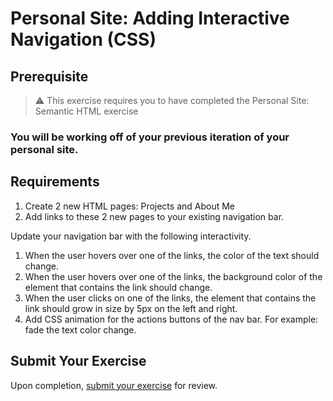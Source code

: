 # Personal Site: Adding Interactive Navigation (CSS)

## Prerequisite

> :warning: This exercise requires you to have completed the Personal Site: Semantic HTML exercise

### You will be working off of your previous iteration of your personal site. 

## Requirements

1. Create 2 new HTML pages: Projects and About Me
1. Add links to these 2 new pages to your existing navigation bar.

Update your navigation bar with the following interactivity.

1. When the user hovers over one of the links, the color of the text should change.
1. When the user hovers over one of the links, the background color of the element that contains the link should change.
1. When the user clicks on one of the links, the element that contains the link should grow in size by 5px on the left and right.
1. Add CSS animation for the actions buttons of the nav bar. For example: fade the text color change.

## Submit Your Exercise
Upon completion, [submit your exercise](http://bit.ly/NSSCohort24) for review.